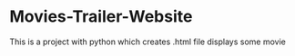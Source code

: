 # Movies-Trailer-Website
This is a project with python which creates .html file displays some movie
